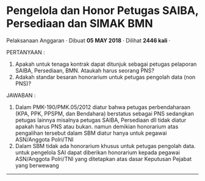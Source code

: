 Pengelola dan Honor Petugas SAIBA, Persediaan dan SIMAK BMN
===========================================================

Pelaksanaan Anggaran · Dibuat **05 MAY 2018** · Dilihat **2446 kali** ·

PERTANYAAN :

1.  Apakah untuk tenaga kontrak dapat ditunjuk sebagai petugas pelaporan SAIBA, Persediaan, BMN. Ataukah harus seorang PNS?
2.  Adakah standar besaran honorarium untuk petugas pengolah data (non PNS)?

JAWABAN :

1.  Dalam PMK-190/PMK.05/2012 diatur bahwa petugas perbendaharaan (KPA, PPK, PPSPM, dan Bendahara) berstatus sebagai PNS sedangkan petugas lainnya misalnya petugas SAIBA, Persediaan dll tidak diatur apakah harus PNS atau bukan. namun demikian honorarium atas pengalihan tersebut dalam SBM diatur hanya untuk pegawai ASN/Anggota Polri/TNI
2.  Dalam SBM tidak ada honorarium khusus untuk petugas pengolah data. untuk pengelola SAI dapat diberikan honorarium kepada pegawai ASN/Anggota Polri/TNI yang ditetapkan atas dasar Keputusan Pejabat yang berwewang

  

  

  

  
  
  

* * *